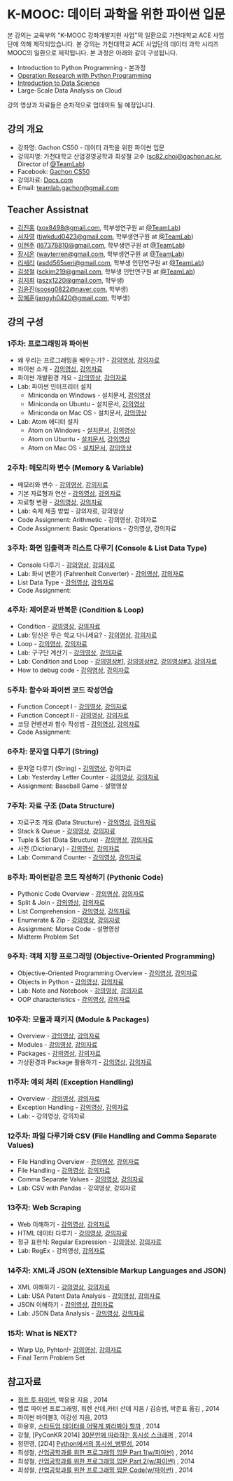 K-MOOC: 데이터 과학을 위한 파이썬 입문
=========================

본 강의는 교육부의 "K-MOOC 강좌개발지원 사업"의 일환으로 가천대학교 ACE 사업단에
의해 제작되었습니다. 본 강의는 가천대학교 ACE 사업단의 데이터 과학 시리즈 MOOC의
일환으로 제작됩니다. 본 과정은 아래와 같이 구성됩니다.
- Introduction to Python Programming - 본과정
- [Operation Research with Python Programming](https://github.com/TeamLab/Gachon_CS50_OR_KMOOC)
- [Introduction to Data Science](https://github.com/TeamLab/data_school_at_gachon)
- Large-Scale Data Analysis on Cloud

강의 영상과 자료들은 순차적으로 업데이트 될 예정입니다.

## 강의 개요
* 강좌명: Gachon CS50 - 데이터 과학을 위한 파이썬 입문
* 강의자명: 가천대학교 산업경영공학과 최성철 교수 (sc82.choi@gachon.ac.kr, Director of [@TeamLab](https://github.com/TeamLab))
* Facebook: [Gachon CS50](https://www.facebook.com/GachonCS50) 
* 강의자료: [Docs.com](https://docs.com/choi-sungchul/7359) 
* Email: teamlab.gachon@gmail.com

## Teacher Assistnat
* [김진홍](https://github.com/jinongkim) (xox8498@gmail.com, 학부생연구원 at [@TeamLab](https://github.com/TeamLab))
* [서자영](https://github.com/jayoungseo) (tjwkdud0423@gmail.com, 학부생연구원 at [@TeamLab](https://github.com/TeamLab))
* [이현주](https://github.com/hyoenju) (l67378810@gmail.com, 학부생연구원 at [@TeamLab](https://github.com/TeamLab))
* [장시온](https://github.com/janguck) (wayterren@gmail.com, 학부생연구원 at [@TeamLab](https://github.com/TeamLab))
* [리세리](https://github.com/seriLucute) (asdd565seri@gmail.com, 학부생 인턴연구원 at [@TeamLab](https://github.com/TeamLab))
* [김성철](https://github.com/SeongCheol-Kim) (sckim219@gmail.com, 학부생 인턴연구원 at [@TeamLab](https://github.com/TeamLab))
* [김지희](https://github.com/kjihee) (aszx1220@gmail.com, 학부생)
* [김윤진](https://github.com/KimyoonJIn)(soosg0822@naver.com, 학부생)
* [장예훈](https://github.com/YeHoonJang)(jangyh0420@gmail.com, 학부생)

## 강의 구성
### 1주차: 프로그래밍과 파이썬
- 왜 우리는 프로그래밍을 배우는가? - [강의영상](https://vimeo.com/180827149/7f7b2664ee), [강의자료](https://doc.co/Bj76p1/EFk5T6)
- 파이썬 소개 - [강의영상](https://vimeo.com/180852228/2312dc69e9), [강의자료](https://doc.co/pypHHp/EFk5T6)
- 파이썬 개발환경 개요 - [강의영상](https://vimeo.com/180852285/be157fe954), [강의자료](https://docs.com/choi-sungchul/2824/week-1-3?c=EFk5T6)
- Lab: 파이썬 인터프리터 설치
    - Miniconda on Windows - 설치문서, [강의영상](https://vimeo.com/184094537/5097c0366b)
    - Miniconda on Ubuntu - 설치문서, [강의영상](https://vimeo.com/185762279/3129ce4b7e)
    - Miniconda on Mac OS - 설치문서, [강의영상](https://vimeo.com/188925744/4f6b0af41a)
- Lab: Atom 에디터 설치
    - Atom on Windows - [설치문서](desc/atom_windows.md), [강의영상](https://vimeo.com/184094536/9dfa58639b)
    - Atom on Ubuntu - [설치문서](desc/atom_ubuntu.md), [강의영상](https://vimeo.com/185762281/7cb71ed926)
    - Atom on Mac OS - [설치문서](desc/atom_macos.md), [강의영상](https://vimeo.com/188925743/0b43afe88e)

### 2주차: 메모리와 변수 (Memory & Variable)
- 메모리와 변수 - [강의영상](https://vimeo.com/180852404/a1599a7f21), [강의자료](https://docs.com/choi-sungchul/8017/week-2-1?c=EFk5T6)
- 기본 자료형과 연산 - [강의영상](https://vimeo.com/180852405/34826fa1a8), [강의자료](https://docs.com/choi-sungchul/7044/week-2-2?c=EFk5T6)
- 자료형 변환 - [강의영상](https://vimeo.com/180852406/de9e4d59fd), [강의자료](https://docs.com/choi-sungchul/3473/week-2-3?c=EFk5T6)
- Lab: 숙제 제출 방법 - 강의자료, 강의영상
- Code Assignment: Arithmetic - 강의영상, 강의자료
- Code Assignment: Basic Operations - 강의영상, 강의자료

### 3주차: 화면 입출력과 리스트 다루기 (Console & List Data Type)
- Console 다루기 - [강의영상](https://vimeo.com/184666839/0ab7ac4231), [강의자료](https://docs.com/choi-sungchul/9016/week-3-1-console?c=EFk5T6)
- Lab: 화씨 변환기 (Fahrenheit Converter) - [강의영상](https://vimeo.com/187526293/7c74d3fbdf), [강의자료](https://doc.co/mjke6x/EFk5T6)
- List Data Type - [강의영상](https://vimeo.com/181621956/ecbb4d0a26), [강의자료](https://docs.com/choi-sungchul/6366/week-3-3-list-data-type?c=EFk5T6)
- Code Assignment:

### 4주차: 제어문과 반복문 (Condition & Loop)
- Condition - [강의영상](https://vimeo.com/180864670/d591d1c767), [강의자료](https://docs.com/choi-sungchul/6141/week-4-1-condition?c=EFk5T6)
- Lab: 당신은 무슨 학교 다니세요? - [강의영상](https://vimeo.com/190998764/3bb4326bf6), [강의자료](https://doc.co/ukigBi/EFk5T6)
- Loop - [강의영상](https://vimeo.com/180864932/bb37df35bc), [강의자료](https://docs.com/choi-sungchul/4484/week-4-3-loop?c=EFk5T6)
- Lab: 구구단 계산기 - [강의영상](https://vimeo.com/191266761/dc7c8ea0c8), [강의자료](https://doc.co/j8LVwB/EFk5T6)
- Lab: Condition and Loop - [강의영상#1](https://vimeo.com/190999848/f94adc194d), [강의영상#2](https://vimeo.com/190999850/ced71cc7b7), [강의영상#3](https://vimeo.com/191886470/d467fb1d10), [강의자료](https://doc.co/TXJguB/EFk5T6)
- How to debug code - [강의영상](https://vimeo.com/191268028/f459075015), [강의자료](https://docs.com/choi-sungchul/3642/week-4-6-how-to-debug-code?c=EFk5T6)

### 5주차: 함수와 파이썬 코드 작성연습
- Function Concept I - [강의영상](https://vimeo.com/181367144/710c7fc6e2), [강의자료](https://docs.com/choi-sungchul/6397/week-5-1-function-concept-i?c=EFk5T6)
- Function Concept II - [강의영상](https://vimeo.com/181622471/3f1bbf8479), [강의자료](https://docs.com/choi-sungchul/8397/week-5-2-function-concept-ii?c=EFk5T6)
- 코딩 컨벤션과 함수 작성법 - [강의영상](https://vimeo.com/181622470/56a56d3af5), [강의자료](https://docs.com/choi-sungchul/4133?c=EFk5T6)
- Code Assignment:

### 6주차: 문자열 다루기 (String)
- 문자열 다루기 (String) - [강의영상](https://vimeo.com/180852569/fdd8a6c1ce), 강의자료
- Lab: Yesterday Letter Counter - [강의영상](https://vimeo.com/187444064/82bd019692), [강의자료](https://doc.co/xtswPq/EFk5T6)
- Assignment: Baseball Game - 설명영상

### 7주차: 자료 구조 (Data Structure)
- 자료구조 개요 (Data Structure) - [강의영상](https://vimeo.com/184667138/d0bc578a12), [강의자료](https://doc.co/zfqdQX/EFk5T6)
- Stack & Queue - [강의영상](https://vimeo.com/184667140/f24a69f788), [강의자료](https://docs.com/choi-sungchul/1667/week-7-2-stack-queue?c=EFk5T6)
- Tuple & Set (Data Structure) - [강의영상](https://vimeo.com/184666895/851e1fcc9d), [강의자료](https://docs.com/choi-sungchul/8314/week-7-3-tuple-set?c=EFk5T6)
- 사전 (Dictionary) - [강의영상](https://vimeo.com/184666894/4c98409e18), [강의자료](https://docs.com/choi-sungchul/6063/week-7-4-data-structure?c=EFk5T6)
- Lab: Command Counter - [강의영상](https://vimeo.com/187525790/1e8eef5dde), [강의자료](https://doc.co/v5vBq6/EFk5T6)

### 8주차: 파이썬같은 코드 작성하기 (Pythonic Code)
- Pythonic Code Overview - [강의영상](https://vimeo.com/181268018/94c984f18c), [강의자료](https://docs.com/choi-sungchul/8538/week-8-1-pythonic-code-overview?c=EFk5T6)
- Split & Join - [강의영상](https://vimeo.com/181268017/12e9971bb3), [강의자료](https://docs.com/choi-sungchul/7379/week-8-2-split-join?c=EFk5T6)
- List Comprehension - [강의영상](https://vimeo.com/181268020/61e13aa55d), [강의자료](https://docs.com/choi-sungchul/7934/week-8-3-list-comprehension?c=EFk5T6)
- Enumerate & Zip - [강의영상](https://vimeo.com/181268019/37892a022d), [강의자료](https://docs.com/choi-sungchul/5388/week-8-4-enumerate-zip?c=EFk5T6)
- Assignment: Morse Code - 설명영상
- Midterm Problem Set

### 9주차: 객체 지향 프로그래밍 (Objective-Oriented Programming)
- Objective-Oriented Programming Overview - [강의영상](https://vimeo.com/192459194/bf6f7a99c8), [강의자료](https://doc.co/yXcRGm/EFk5T6)
- Objects in Python - [강의영상](https://vimeo.com/192459183/81f98196fa), [강의자료](https://doc.co/U1782r/EFk5T6)
- Lab: Note and Notebook - [강의영상](https://vimeo.com/192627174/5f3de78943), [강의자료](https://doc.co/woa22W/EFk5T6)
- OOP characteristics - [강의영상](https://vimeo.com/192459205/330e424b9f), [강의자료](https://doc.co/bFqNQT/EFk5T6)

### 10주차: 모듈과 패키지 (Module & Packages)
- Overview - [강의영상](https://vimeo.com/191267097/94ed2ec64f), [강의자료](https://doc.co/uJ7H6L/EFk5T6)
- Modules - [강의영상](https://vimeo.com/191268214/f510344b5b), [강의자료](https://doc.co/qNxUN1/EFk5T6)
- Packages - [강의영상](https://vimeo.com/191268215/317f23b363), [강의자료](https://doc.co/hXxeLm/EFk5T6)
- 가상환경과 Package 활용하기 - [강의영상](https://vimeo.com/191484536/959538efe4), [강의자료](https://doc.co/SoCj3W/EFk5T6)

### 11주차: 예외 처리 (Exception Handling)
- Overview - [강의영상](https://vimeo.com/191340392/a341678aa6), [강의자료](https://doc.co/hyRaci/EFk5T6)
- Exception Handling - [강의영상](https://vimeo.com/191344605/afa6b18247), [강의자료](https://doc.co/oyGK7M/EFk5T6)
- Lab: - 강의영상, 강의자료

### 12주차: 파일 다루기와 CSV (File Handling and Comma Separate Values)
- File Handling Overview - [강의영상](https://vimeo.com/191273680/92e675c6b4), [강의자료](https://doc.co/5XWkVi/EFk5T6)
- File Handling - [강의영상](https://vimeo.com/191341638/bca983a4ff), [강의자료](https://doc.co/hYt3mx/EFk5T6)
- Comma Separate Values  - [강의영상](https://vimeo.com/191590754/6bedf29084), [강의자료](https://doc.co/1PDdBj/EFk5T6)
- Lab: CSV with Pandas - 강의영상, 강의자료

### 13주차: Web Scraping
- Web 이해하기 - [강의영상](https://vimeo.com/191340154/d3522d205f), [강의자료](https://doc.co/WuDBwm/EFk5T6)
- HTML 데이터 다루기 - [강의영상](https://vimeo.com/191340157/a0d1bd9d93), [강의자료](https://doc.co/5DcmMo/EFk5T6)
- 정규 표현식: Regular Expression - [강의영상](https://vimeo.com/191340155/38d9dfbbcc), [강의자료](https://doc.co/5DcmMo/EFk5T6)
- Lab: RegEx - 강의영상, [강의자료](https://doc.co/xzfPXz/eRCeqh)

### 14주차: XML과 JSON (eXtensible Markup Languages and JSON)
- XML 이해하기 - [강의영상](https://vimeo.com/192626983/de209d3c6e), [강의자료](https://doc.co/XqDhAr/EFk5T6)
- Lab: USA Patent Data Analysis - [강의영상](https://vimeo.com/192627250/8e3d827ef1), [강의자료](https://doc.co/xbHGTf/eRCeqh)
- JSON 이해하기 - [강의영상](https://vimeo.com/193012159/54c563ddd7), [강의자료](https://doc.co/o91YzD/EFk5T6)
- Lab: JSON Data Analysis - [강의영상](https://vimeo.com/193018697/a2dd757331), [강의자료](https://doc.co/zxFwy2/eRCeqh)

### 15차: What is NEXT?
- Warp Up, Pyhton!- [강의영상](https://vimeo.com/192626817/291f0b4310), [강의자료](https://doc.co/UPeD8r/EFk5T6)
- Final Term Problem Set

## 참고자료
- [점프 투 파이썬](https://wikidocs.net/book/1), 박응용 지음 , 2014
- 헬로 파이썬 프로그래밍, 워렌 산데,카터 산데 지음 / 김승범, 박준표 옮김 , 2014
- 파이썬 바이블3, 이강성 지음, 2013
- 하용호, [스타트업 데이터를 어떻게 봐라봐야 할까](http://www.slideshare.net/yongho/ss-32267675) , 2014
- 강철, [PyConKR 2014] [30분만에 따라하는 동시성 스크래퍼](http://www.slideshare.net/cornchz/pyconkr-2014-30) , 2014
- 정민영, [2D4] [Python에서의 동시성_병렬성](http://www.slideshare.net/deview/2d4python), 2014
- 최성철, [산업공학과를 위한 프로그래밍 입문 Part 1(w/파이썬)](http://www.slideshare.net/blissray/w-37771905) , 2014
- 최성철, [산업공학과를 위한 프로그래밍 입문 Part 2(w/파이썬)](http://www.slideshare.net/blissray/w-part-2) , 2014
- 최성철, [산업공학과를 위한 프로그래밍 입문 Code(w/파이썬)](https://github.com/TeamLab/gachon_python_class) , 2014